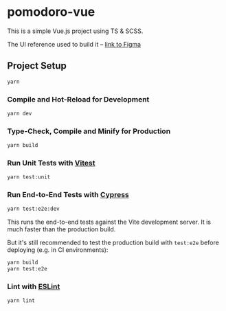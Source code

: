 # pomodoro-vue

This is a simple Vue.js project using TS & SCSS.

The UI reference used to build it – [link to Figma](<https://www.figma.com/design/8tfYjeBj2KTV9uvGcMUCQf/%E2%8F%B0-Pomo---Pomodoro-Timer-App-Prototype-(v-0.1.0)-(Community)?node-id=1-10071&t=UYrOoGTGqPpOXYtv-11>)

## Project Setup

```sh
yarn
```

### Compile and Hot-Reload for Development

```sh
yarn dev
```

### Type-Check, Compile and Minify for Production

```sh
yarn build
```

### Run Unit Tests with [Vitest](https://vitest.dev/)

```sh
yarn test:unit
```

### Run End-to-End Tests with [Cypress](https://www.cypress.io/)

```sh
yarn test:e2e:dev
```

This runs the end-to-end tests against the Vite development server.
It is much faster than the production build.

But it's still recommended to test the production build with `test:e2e` before deploying (e.g. in CI environments):

```sh
yarn build
yarn test:e2e
```

### Lint with [ESLint](https://eslint.org/)

```sh
yarn lint
```
